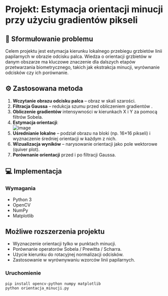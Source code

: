 
# Projekt: Estymacja orientacji minucji przy użyciu gradientów pikseli

## 📌 Sformułowanie problemu

Celem projektu jest estymacja kierunku lokalnego przebiegu grzbietów linii papilarnych w obrazie odcisku palca. Wiedza o orientacji grzbietów w danym obszarze ma kluczowe znaczenie dla dalszych etapów przetwarzania biometrycznego, takich jak ekstrakcja minucji, wyrównanie odcisków czy ich porównanie.

## ⚙️ Zastosowana metoda

1. **Wczytanie obrazu odcisku palca** – obraz w skali szarości.
2. **Filtracja Gaussa** – redukcja szumu przed obliczeniem gradientów .
3. **Obliczenie gradientów** intensywności w kierunkach X i Y za pomocą filtrów Sobela.
4. **Estymacja orientacji**:  
   ![image](https://github.com/user-attachments/assets/b5418582-de43-4686-8ade-77f694594e9e)  
5. **Uśrednianie lokalne** – podział obrazu na bloki (np. 16×16 pikseli) i wyznaczenie średniej orientacji w każdym z nich.
6. **Wizualizacja wyników** – narysowanie orientacji jako pole wektorowe (quiver plot).
7. **Porównanie orientacji** przed i po filtracji Gaussa.

## 💻 Implementacja

### Wymagania
- Python 3
- OpenCV
- NumPy
- Matplotlib

## Możliwe rozszerzenia projektu
- Wyznaczenie orientacji tylko w punktach minucji.
- Porównanie operatorów Sobela / Prewitta / Scharra.
- Użycie kierunku do rotacyjnej normalizacji odcisków.
- Zastosowanie w wyrównywaniu wzorców linii papilarnych.


### Uruchomienie

```bash
pip install opencv-python numpy matplotlib
python orientacja_minucji.py
